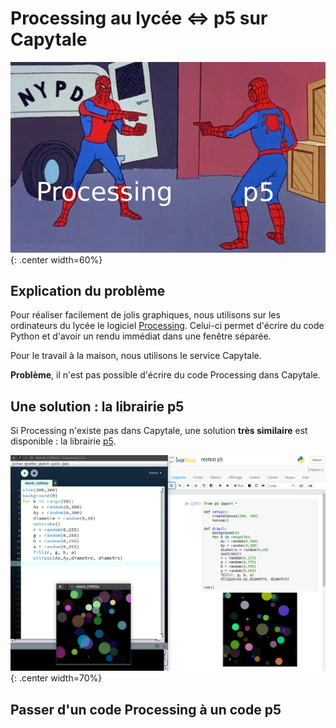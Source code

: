 # Processing au lycée ⇔ p5 sur Capytale

![image](data/meme_p5.png){: .center width=60%}

## Explication du problème
Pour réaliser facilement de jolis graphiques, nous utilisons sur les ordinateurs du lycée le logiciel [Processing](../4_Processing/cours).
Celui-ci permet d'écrire du code Python et d'avoir un rendu immédiat dans une fenêtre séparée.

Pour le travail à la maison, nous utilisons le service Capytale. 

**Problème**, il n'est pas possible d'écrire du code Processing dans Capytale.

## Une solution : la librairie p5
Si Processing n'existe pas dans Capytale, une solution **très similaire** est disponible : la librairie [p5](https://p5.readthedocs.io/).

![image](data/leftright.png){: .center width=70%}


## Passer d'un code Processing à un code p5


